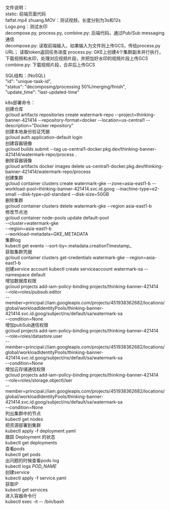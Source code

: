 文件说明：\
static: 前端页面代码\
fatfat.mp4 zhuang.MOV：测试视频，长度分别为3s和12s\
Logo.png：测试水印\
decompose.py, process.py, combine.py: 后端代码，通过Pub/Sub messaging通信\
decompose.py: 读取前端输入，如果输入为文件则上传GCS，传给process.py URL； 读取token返回任务进度
process.py: GKE上创建4个集群副本并行执行，下载视频和水印，处理对应视频片段，并把加好水印的视频片段上传GCS
combine.py: 下载视频片段，合并后上传GCS

SQL结构：(NoSQL)\
"id": "unique-task-id",\
"status": "decomposing/processing 50%/merging/finish",\
"update_time": "last-updated-time"

k8s部署命令：\
创建仓库\
gcloud artifacts repositories create watermark-repo --project=thinking-banner-421414 --repository-format=docker --location=us-central1 --description="Docker repository"
\
创建本地身份验证凭据\
gcloud auth application-default login
\
创建容器镜像\
gcloud builds submit --tag us-central1-docker.pkg.dev/thinking-banner-421414/watermark-repo/process .
\
删除容器镜像\
gcloud artifacts docker images delete us-central1-docker.pkg.dev/thinking-banner-421414/watermark-repo/process
\
创建集群\
gcloud container clusters create watermark-gke --zone=asia-east1-b --workload-pool=thinking-banner-421414.svc.id.goog --machine-type=e2-small --disk-type=pd-standard --disk-size=50GB
\
删除集群\
gcloud container clusters delete watermark-gke --region asia-east1-b
\
修改节点池\
gcloud container node-pools update default-pool \
--cluster=watermark-gke \
--region=asia-east1-b \
--workload-metadata=GKE_METADATA
\
集群log\
kubectl get events --sort-by=.metadata.creationTimestamp_
\
获取集群凭据\
gcloud container clusters get-credentials watermark-gke --region=asia-east1-b
\
创建service account kubectl create serviceaccount watermark-sa --namespace default
\
增加数据库权限\
gcloud projects add-iam-policy-binding projects/thinking-banner-421414 \
--role=roles/pubsub.editor \
--member=principal://iam.googleapis.com/projects/451938362682/locations/global/workloadIdentityPools/thinking-banner-421414.svc.id.goog/subject/ns/default/sa/watermark-sa \
--condition=None
\
增加pubSub通信权限\
gcloud projects add-iam-policy-binding projects/thinking-banner-421414 \
--role=roles/datastore.user \
--member=principal://iam.googleapis.com/projects/451938362682/locations/global/workloadIdentityPools/thinking-banner-421414.svc.id.goog/subject/ns/default/sa/watermark-sa \
--condition=None
\
增加云存储通信权限\
gcloud projects add-iam-policy-binding projects/thinking-banner-421414 \
--role=roles/storage.objectUser \
--member=principal://iam.googleapis.com/projects/451938362682/locations/global/workloadIdentityPools/thinking-banner-421414.svc.id.goog/subject/ns/default/sa/watermark-sa \
--condition=None
\
列出集群中的节点\
kubectl get nodes
\
把资源部署到集群\
kubectl apply -f deployment.yaml
\
跟踪 Deployment 的状态\
kubectl get deployments
\
查看pods\
kubectl get pods
\
出问题的时候查看pods log\
kubectl logs _POD_NAME_
\
创建service\
kubectl apply -f service.yaml
\
获取IP\
kubectl get services
\
进入容器命令行\
kubectl exec -it <pod-name> -- /bin/bash
